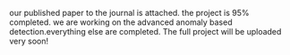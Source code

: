 our published paper to the journal is attached.
the project is 95% completed.
we are working on the advanced anomaly based detection.everything else are completed.
The full project will be uploaded very soon!
